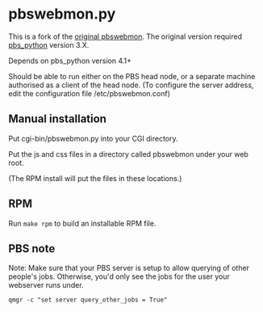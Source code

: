 pbswebmon.py
===

This is a fork of the [original pbswebmon](http://pbswebmon.sf.net).  The original version required [pbs\_python](https://subtrac.sara.nl/oss/pbs_python) version 3.X.

Depends on pbs_python version 4.1+

Should be able to run either on the PBS head node, or a 
separate machine authorised as a client of the head node. 
(To configure the server address, edit the configuration
file /etc/pbswebmon.conf)

Manual installation
---
Put cgi-bin/pbswebmon.py into your CGI directory.

Put the js and css files in a directory called pbswebmon under your web root.

(The RPM install will put the files in these locations.)

RPM
---
Run `make rpm` to build an installable RPM file.

PBS note
---

Note: Make sure that your PBS server is setup to allow querying of other people's jobs. Otherwise, you'd only see the jobs for the user your webserver runs under.

`qmgr -c "set server query_other_jobs = True"`